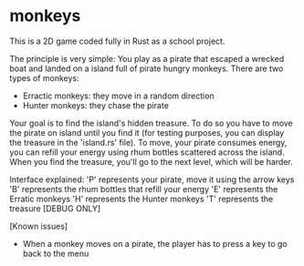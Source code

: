 # monkeys
This is a 2D game coded fully in Rust as a school project.

The principle is very simple:
You play as a pirate that escaped a wrecked boat and landed on a island full of pirate hungry monkeys.
There are two types of monkeys:
- Erractic monkeys: they move in a random direction
- Hunter monkeys: they chase the pirate

Your goal is to find the island's hidden treasure.
To do so you have to move the pirate on island until you find it (for testing purposes, you can display the treasure in the 'island.rs' file).
To move, your pirate consumes energy, you can refill your energy using rhum bottles scattered across the island.
When you find the treasure, you'll go to the next level, which will be harder.

Interface explained:
'P' represents your pirate, move it using the arrow keys
'B' represents the rhum bottles that refill your energy
'E' represents the Erratic monkeys
'H' represents the Hunter monkeys
'T' represents the treasure [DEBUG ONLY]

[Known issues]
- When a monkey moves on a pirate, the player has to press a key to go back to the menu
